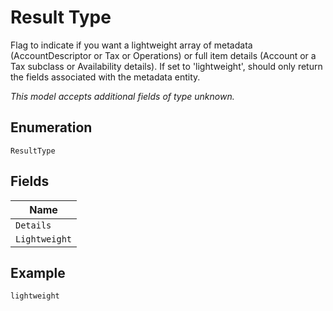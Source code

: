 
# Result Type

Flag to indicate if you want a lightweight array of metadata (AccountDescriptor or Tax or Operations) or full item details (Account or a Tax subclass or Availability details). If set to 'lightweight', should only return the fields associated with the metadata entity.

*This model accepts additional fields of type unknown.*

## Enumeration

`ResultType`

## Fields

| Name |
|  --- |
| `Details` |
| `Lightweight` |

## Example

```
lightweight
```

